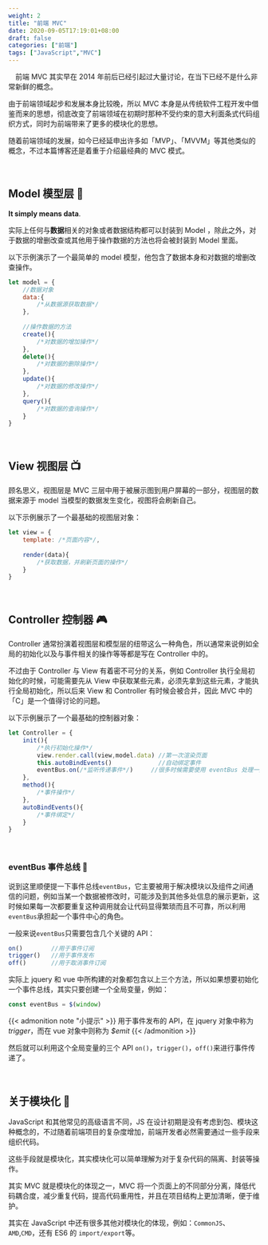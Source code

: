 ```yaml
---
weight: 2
title: "前端 MVC"
date: 2020-09-05T17:19:01+08:00
draft: false
categories: ["前端"]
tags: ["JavaScript","MVC"]
---
```


&emsp;前端 MVC 其实早在 2014 年前后已经引起过大量讨论，在当下已经不是什么非常新鲜的概念。  

<!--more-->

由于前端领域起步和发展本身比较晚，所以 MVC 本身是从传统软件工程开发中借鉴而来的思想，彻底改变了前端领域在初期时那种不受约束的意大利面条式代码组织方式，同时为前端带来了更多的模块化的思想。  

随着前端领域的发展，如今已经延申出许多如「MVP」、「MVVM」等其他类似的概念，不过本篇博客还是着重于介绍最经典的 MVC 模式。

&nbsp;

## Model 模型层 :dancer:

**It simply means data**.  

实际上任何与**数据**相关的对象或者数据结构都可以封装到 Model ，除此之外，对于数据的增删改查或其他用于操作数据的方法也将会被封装到 Model  里面。  

以下示例演示了一个最简单的 model 模型，他包含了数据本身和对数据的增删改查操作。

```javascript
let model = {
    //数据对象
    data:{
        /*从数据源获取数据*/
    },
    
    //操作数据的方法
    create(){
        /*对数据的增加操作*/
    },
    delete(){
        /*对数据的删除操作*/
    },
    update(){
        /*对数据的修改操作*/
    },
    query(){
        /*对数据的查询操作*/
    }
}
```

&nbsp;

## View 视图层 :tv:

顾名思义，视图层是 MVC 三层中用于被展示图到用户屏幕的一部分，视图层的数据来源于 model 当模型的数据发生变化，视图将会刷新自己。

以下示例展示了一个最基础的视图层对象：

```javascript
let view = {
    template: /*页面内容*/,
    
    render(data){
        /*获取数据，并刷新页面的操作*/
    }
}
```

&nbsp;

## Controller 控制器 :video_game:

Controller 通常扮演着视图层和模型层的纽带这么一种角色，所以通常来说例如全局的初始化以及与事件相关的操作等等都是写在 Controller 中的。  

不过由于 Controller 与 View 有着密不可分的关系，例如 Controller 执行全局初始化的时候，可能需要先从 View 中获取某些元素，必须先拿到这些元素，才能执行全局初始化，所以后来 View 和 Controller 有时候会被合并，因此 MVC 中的「C」是一个值得讨论的问题。

以下示例展示了一个最基础的控制器对象：

```javascript
let Controller = {
    init(){
        /*执行初始化操作*/
        view.render.call(view,model.data) //第一次渲染页面
        this.autoBindEvents() 			  //自动绑定事件
        eventBus.on(/*监听传递事件*/)     //很多时候需要使用 eventBus 处理一些组件间传递的事件
    },
    method(){
        /*事件操作*/
    },
    autoBindEvents(){
        /*事件绑定*/
    }
}
```

&nbsp;

### eventBus 事件总线 :bus:

说到这里顺便提一下事件总线`eventBus`，它主要被用于解决模块以及组件之间通信的问题，例如当某一个数据被修改时，可能涉及到其他多处信息的展示更新，这时候如果每一次都要重复这种调用就会让代码显得繁琐而且不可靠，所以利用`eventBus`承担起一个事件中心的角色。

一般来说`eventBus`只需要包含几个关键的 API：

```javascript
on()        //用于事件订阅
trigger()   //用于事件发布
off()       //用于取消事件订阅
```

实际上 jquery 和 vue 中所构建的对象都包含以上三个方法，所以如果想要初始化一个事件总线，其实只要创建一个全局变量，例如：

```javascript
const eventBus = $(window)
```

{{< admonition note "小提示" >}}
用于事件发布的 API，在 jquery 对象中称为 *trigger*，而在 vue 对象中则称为 *$emit*
{{< /admonition >}}

然后就可以利用这个全局变量的三个 API `on()`，`trigger()`，`off()`来进行事件传递了。

&nbsp;

## 关于模块化 :microphone:

JavaScript 和其他常见的高级语言不同，JS 在设计初期是没有考虑到包、模块这种概念的，不过随着前端项目的复杂度增加，前端开发者必然需要通过一些手段来组织代码。

这些手段就是模块化，其实模块化可以简单理解为对于复杂代码的隔离、封装等操作。

其实 MVC 就是模块化的体现之一，MVC 将一个页面上的不同部分分离，降低代码耦合度，减少重复代码，提高代码重用性，并且在项目结构上更加清晰，便于维护。

其实在 JavaScript 中还有很多其他对模块化的体现，例如：`CommonJS`、`AMD`,`CMD`，还有 ES6 的 `import/export`等。

